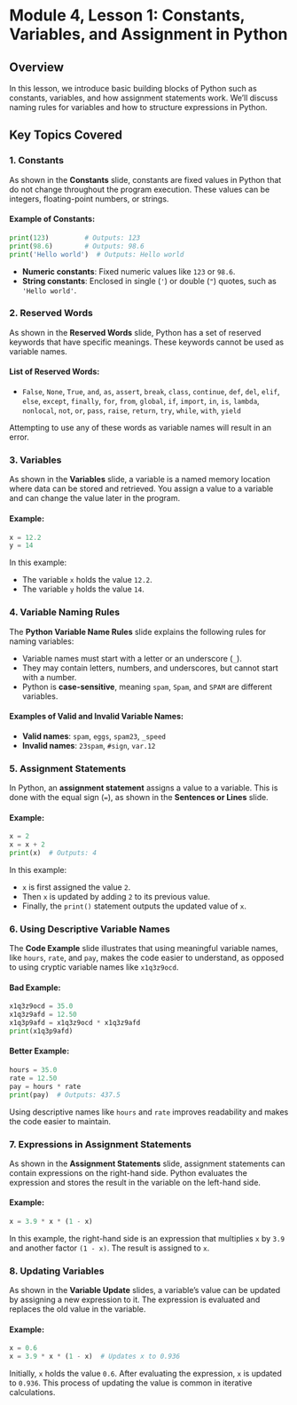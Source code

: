 # Module 4, Lesson 1: Constants, Variables, and Assignment in Python

## Overview

In this lesson, we introduce basic building blocks of Python such as constants, variables, and how assignment statements work. We’ll discuss naming rules for variables and how to structure expressions in Python.

## Key Topics Covered

### 1. Constants
As shown in the **Constants** slide, constants are fixed values in Python that do not change throughout the program execution. These values can be integers, floating-point numbers, or strings.

#### Example of Constants:
```python
print(123)         # Outputs: 123
print(98.6)        # Outputs: 98.6
print('Hello world')  # Outputs: Hello world
```

- **Numeric constants**: Fixed numeric values like `123` or `98.6`.
- **String constants**: Enclosed in single (`'`) or double (`"`) quotes, such as `'Hello world'`.

### 2. Reserved Words
As shown in the **Reserved Words** slide, Python has a set of reserved keywords that have specific meanings. These keywords cannot be used as variable names.

#### List of Reserved Words:
- `False`, `None`, `True`, `and`, `as`, `assert`, `break`, `class`, `continue`, `def`, `del`, `elif`, `else`, `except`, `finally`, `for`, `from`, `global`, `if`, `import`, `in`, `is`, `lambda`, `nonlocal`, `not`, `or`, `pass`, `raise`, `return`, `try`, `while`, `with`, `yield`

Attempting to use any of these words as variable names will result in an error.

### 3. Variables
As shown in the **Variables** slide, a variable is a named memory location where data can be stored and retrieved. You assign a value to a variable and can change the value later in the program.

#### Example:
```python
x = 12.2
y = 14
```

In this example:
- The variable `x` holds the value `12.2`.
- The variable `y` holds the value `14`.

### 4. Variable Naming Rules
The **Python Variable Name Rules** slide explains the following rules for naming variables:
- Variable names must start with a letter or an underscore (`_`).
- They may contain letters, numbers, and underscores, but cannot start with a number.
- Python is **case-sensitive**, meaning `spam`, `Spam`, and `SPAM` are different variables.

#### Examples of Valid and Invalid Variable Names:
- **Valid names**: `spam`, `eggs`, `spam23`, `_speed`
- **Invalid names**: `23spam`, `#sign`, `var.12`

### 5. Assignment Statements
In Python, an **assignment statement** assigns a value to a variable. This is done with the equal sign (`=`), as shown in the **Sentences or Lines** slide.

#### Example:
```python
x = 2
x = x + 2
print(x)  # Outputs: 4
```

In this example:
- `x` is first assigned the value `2`.
- Then `x` is updated by adding `2` to its previous value.
- Finally, the `print()` statement outputs the updated value of `x`.

### 6. Using Descriptive Variable Names
The **Code Example** slide illustrates that using meaningful variable names, like `hours`, `rate`, and `pay`, makes the code easier to understand, as opposed to using cryptic variable names like `x1q3z9ocd`.

#### Bad Example:
```python
x1q3z9ocd = 35.0
x1q3z9afd = 12.50
x1q3p9afd = x1q3z9ocd * x1q3z9afd
print(x1q3p9afd)
```

#### Better Example:
```python
hours = 35.0
rate = 12.50
pay = hours * rate
print(pay)  # Outputs: 437.5
```

Using descriptive names like `hours` and `rate` improves readability and makes the code easier to maintain.

### 7. Expressions in Assignment Statements
As shown in the **Assignment Statements** slide, assignment statements can contain expressions on the right-hand side. Python evaluates the expression and stores the result in the variable on the left-hand side.

#### Example:
```python
x = 3.9 * x * (1 - x)
```

In this example, the right-hand side is an expression that multiplies `x` by `3.9` and another factor `(1 - x)`. The result is assigned to `x`.

### 8. Updating Variables
As shown in the **Variable Update** slides, a variable’s value can be updated by assigning a new expression to it. The expression is evaluated and replaces the old value in the variable.

#### Example:
```python
x = 0.6
x = 3.9 * x * (1 - x)  # Updates x to 0.936
```

Initially, `x` holds the value `0.6`. After evaluating the expression, `x` is updated to `0.936`. This process of updating the value is common in iterative calculations.